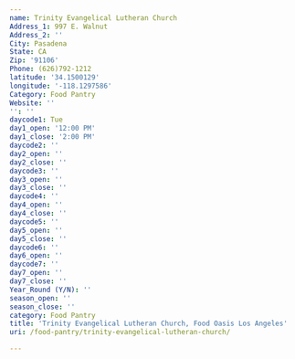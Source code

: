 ```yaml
---
name: Trinity Evangelical Lutheran Church
Address_1: 997 E. Walnut
Address_2: ''
City: Pasadena
State: CA
Zip: '91106'
Phone: (626)792-1212
latitude: '34.1500129'
longitude: '-118.1297586'
Category: Food Pantry
Website: ''
'': ''
daycode1: Tue
day1_open: '12:00 PM'
day1_close: '2:00 PM'
daycode2: ''
day2_open: ''
day2_close: ''
daycode3: ''
day3_open: ''
day3_close: ''
daycode4: ''
day4_open: ''
day4_close: ''
daycode5: ''
day5_open: ''
day5_close: ''
daycode6: ''
day6_open: ''
daycode7: ''
day7_open: ''
day7_close: ''
Year_Round (Y/N): ''
season_open: ''
season_close: ''
category: Food Pantry
title: 'Trinity Evangelical Lutheran Church, Food Oasis Los Angeles'
uri: /food-pantry/trinity-evangelical-lutheran-church/

---
```

